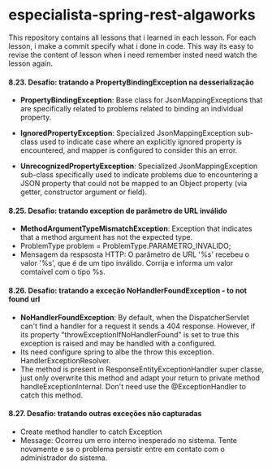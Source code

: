 # especialista-spring-rest-algaworks
This repository contains all lessons that i learned in each lesson. For each lesson, i make a commit specify what i done in code. This way its easy to revise the content of lesson when i need remember insted need watch the lesson again.

#### 8.23. Desafio: tratando a PropertyBindingException na desserialização

- **PropertyBindingException**: Base class for JsonMappingExceptions that are specifically related 
to problems related to binding an individual property.

- **IgnoredPropertyException**: Specialized JsonMappingException sub-class used to indicate case where an explicitly ignored property is encountered,
  and mapper is configured to consider this an error.

- **UnrecognizedPropertyException**: Specialized JsonMappingException sub-class specifically used to indicate 
problems due to encountering a JSON property that could not be mapped to an Object property (via getter, constructor argument or field).

#### 8.25. Desafio: tratando exception de parâmetro de URL inválido

- **MethodArgumentTypeMismatchException**: Exception that indicates that a method argument has not the expected type. 
- ProblemType problem = ProblemType.PARAMETRO_INVALIDO;
- Mensagem da respsosta HTTP: O parâmetro de URL '%s' recebeu o valor '%s', que é de um tipo inválido. Corrija e informa um valor
comtaível com o tipo %s.

#### 8.26. Desafio: tratando a exceção NoHandlerFoundException  - to not found url

- **NoHandlerFoundException**: By default, when the DispatcherServlet can't find a handler for a 
request it sends a 404 response. However, if its property "throwExceptionIfNoHandlerFound" 
is set to true this exception is raised and may be handled with a configured.
- Its need configure spring to albe the throw this exception.
HandlerExceptionResolver.
- The method is present in ResponseEntityExceptionHandler super classe, just only overwrite this method
and adapt your return to private method handleExceptionInternal. Don't need use the @ExceptionHandler
to catch this method.

#### 8.27. Desafio: tratando outras exceções não capturadas
- Create method handler to catch Exception
- Message: Ocorreu um erro interno inesperado no sistema. Tente novamente e se o problema persistir
entre em contato com o administrador do sistema.